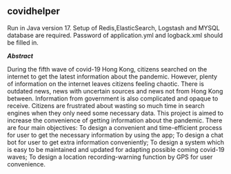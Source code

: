 ## covidhelper

Run in Java version 17. Setup of Redis,ElasticSearch, Logstash and MYSQL database are required. Password of application.yml and logback.xml should be filled in.

***Abstract***

During the fifth wave of covid-19 Hong Kong, citizens searched on the internet to get the latest information about the pandemic. However, plenty of information on the internet leaves citizens feeling chaotic. There is outdated news, news with uncertain sources and news not from Hong Kong between. Information from government is also complicated and opaque to receive.  Citizens are frustrated about wasting so much time in search engines when they only need some necessary data. This project is aimed to increase the convenience of getting information about the pandemic. 
There are four main objectives: To design a convenient and time-efficient process for user to get the necessary information by using the app; To design a chat bot for user to get extra information conveniently; To design a system which is easy to be maintained and updated for adapting possible coming covid-19 waves; To design a location recording-warning function by GPS for user convenience.

